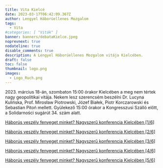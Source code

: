 ```yaml
---
title: Vita Kielcé
date: 2023-03-17T06:42:09.367Z
author: Lengyel Háborúellenes Mozgalom
tags:
  - Vita
#categories: [ "Viták" ]
banner: banners/debataKielce.jpeg
noprevnext: true
nodateline: true
disable_comments: true
description: A Lengyel Háborúellenes Mozgalom vitája Kielcében.
draft: false
toc: false
thumbnail: logo.png
images:
  - Logo_Ruch.png
---
```


2023\. március 18-án, szombaton 15:00 órakor Kielcében a meg nem tértek nagy geopolitikai vitája. Nekem lesz szerencsém beszélni Dr. Lucyna Kulińska, Prof. Mirosław Piotrowski, Józef Białek, Piotr Korczarowski és Sebastian Pitoń mellett. Gyülekező 15:00 órakor a Kongresszusi Szálló előtt, a Solidarności sugárút 34. szám alatt.

[Háborús veszély fenyeget minket? Nagyszerű konferencia Kielcében [1/6]](https://www.youtube.com/watch?v=tQMwfJ_-KWE "Háborús veszély fenyeget minket? Nagyszerű konferencia Kielcében [1/6]")

[Háborús veszély fenyeget minket? Nagyszerű konferencia Kielcében [2/6]](https://www.youtube.com/watch?v=4iCzgZ98NtQ "Háborús veszély fenyeget minket? Nagyszerű konferencia Kielcében [2/6]")

[Háborús veszély fenyeget minket? Nagyszerű konferencia Kielcében [3/6]](https://www.youtube.com/watch?v=KgMXF0FU6Jw "Háborús veszély fenyeget minket? Nagyszerű konferencia Kielcében [3/6]")

[Háborús veszély fenyeget minket? Nagyszerű konferencia Kielcében [4/6]](https://www.youtube.com/watch?v=13lwYpm-uno "Háborús veszély fenyeget minket? Nagyszerű konferencia Kielcében [4/6]")

[Háborús veszély fenyeget minket? Nagyszerű konferencia Kielcében [5/6]](https://www.youtube.com/watch?v=_7PMONnDBLE "Háborús veszély fenyeget minket? Nagyszerű konferencia Kielcében [5/6]")
